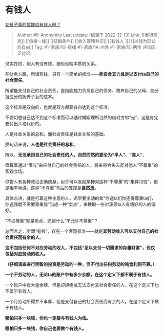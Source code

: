 # 有钱人
[女孩子真的要嫁给有钱人吗？](https://www.zhihu.com/question/292422462/answer/2799230911)

> Author: #0-Anonymity
> Last update: [编辑于 2022-12-13]
> Link: [[泰坦尼克]] [[值得一嫁]] [[结婚条件]] [[收入管理共识]] [[有钱人 1]] [[以钱为形式的自由]]
> Tag: #1-家族/1G-统绪 #1-家族/1A-内外 #1-家族/1E-两性
> 评论区:
> 泛讨论:

说实在的，别人有没有钱，跟你没啥本质的关系。

在财务方面，所谓有钱，只有一个简单的标准——**能自食其力且足以支付ta自己的社会责任**。

所谓能支付自己的社会责任，是指能独力负担自己的债务、赡养自己的父母、能分担应分的抚养子女的成本。

这个标准是双向的，也就是双方都要各自达到这个标准。

不要幻想自己达不到这个标准而可以通过婚姻理所当然的借对方的“光”，这是肯定要付出人格代价的。

人是社会关系的总和，而社会责任是社会关系的基础。

换句话来说，**人也是社会责任的总和**。

所以，**无法承担自己的社会责任的人，自然而然的要沦为“半人”、“类人”**。

盘算着通过“借光”来应付自己的社会责任的人，将来将会失去反对他人“不尊重”的客观立场。

尽管人有各种政治正确傍身，似乎可以发起某种对这种“不尊重”的“集体讨伐”，但是坦率地讲，这种“不尊重”背后的支撑是**自然法**。

具体点讲，就是打着这种主意的人，迟早要主动的拿“你选ta们你还得尊重ta们，你选我就不需要尊重我”当成一种“卖点”，来换取一些对凌辱ta人有嗜好的人的偏好。

“不必尊重”就是卖点，还谈什么“不允许不尊重”？

总而言之，所谓“有钱”，存在一个客观标准——就是**其劳动收入可以支付自己的社会责任而有余的人**。

**这不包括任何不对应劳动的收入，不包括“足以支付一切需求的存量财富”，仅仅包括对应劳动的收入。**

**（仔细调查进行明智的投资是劳动的一种，但不付出任何劳动的纯食利则不算。）**

**一个不劳动的人，无论ta的账户中有多少余额，在这个定义下都不属于有钱人。**

一个账户中有大量余额，但是却拒绝或无法支付其社会责任的人，在这个定义下也不属于有钱人。

一个月劳动所得并不丰厚，但是支付自己的社会责任而有余的人，在这个定义下属于有钱人。

**哪怕只多一块钱，你也一定要与有钱人为伍。**

**哪怕只多一块钱，你自己也要做个有钱人。**
